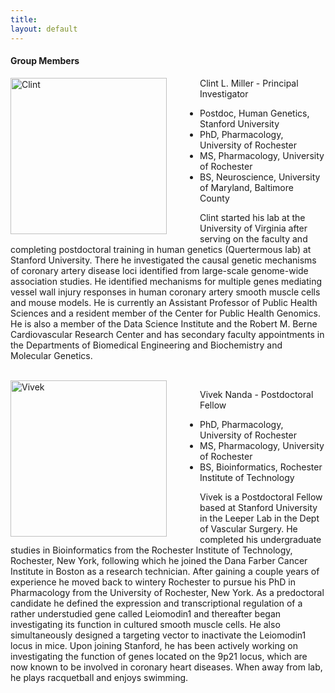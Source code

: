 ```yaml
---
title: 
layout: default
---
```


#### Group Members

<img align ="left" src="http://clintmil.github.io/millerlab/images/clintphoto.jpg" alt="Clint" width="250" height="250" style="padding-right:50px">

Clint L. Miller - Principal Investigator

- Postdoc, Human Genetics, Stanford University 
- PhD, Pharmacology, University of Rochester
- MS, Pharmacology, University of Rochester
- BS, Neuroscience, University of Maryland, Baltimore County 

Clint started his lab at the University of Virginia after serving on the faculty and completing postdoctoral training in human genetics (Quertermous lab) at Stanford University. There he investigated the causal genetic mechanisms of coronary artery disease loci identified from large-scale genome-wide association studies. He identified mechanisms for multiple genes mediating vessel wall injury responses in human coronary artery smooth muscle cells and mouse models. He is currently an Assistant Professor of Public Health Sciences and a resident member of the Center for Public Health Genomics. He is also a member of the Data Science Institute and the Robert M. Berne Cardiovascular Research Center and has secondary faculty appointments in the Departments of Biomedical Engineering and Biochemistry and Molecular Genetics.

<br>

<img align ="left" src="http://clintmil.github.io/millerlab/images/vivekphoto.jpg" alt="Vivek" width="250" height="250" style="padding-right:50px">

Vivek Nanda - Postdoctoral Fellow

- PhD, Pharmacology, University of Rochester
- MS, Pharmacology, University of Rochester
- BS, Bioinformatics, Rochester Institute of Technology

Vivek is a Postdoctoral Fellow based at Stanford University in the Leeper Lab in the Dept of Vascular Surgery. He completed his undergraduate studies in Bioinformatics from the Rochester Institute of Technology, Rochester, New York, following which he joined the Dana Farber Cancer Institute in Boston as a research technician. After gaining a couple years of experience he moved back to wintery Rochester to pursue his PhD in Pharmacology from the University of Rochester, New York. As a predoctoral candidate he defined the expression and transcriptional regulation of a rather understudied gene called Leiomodin1 and thereafter began investigating its function in cultured smooth muscle cells. He also simultaneously designed a targeting vector to inactivate the Leiomodin1 locus in mice. Upon joining Stanford, he has been actively working on investigating the function of genes located on the 9p21 locus, which are now known to be involved in coronary heart diseases. When away from lab, he plays racquetball and enjoys swimming.

